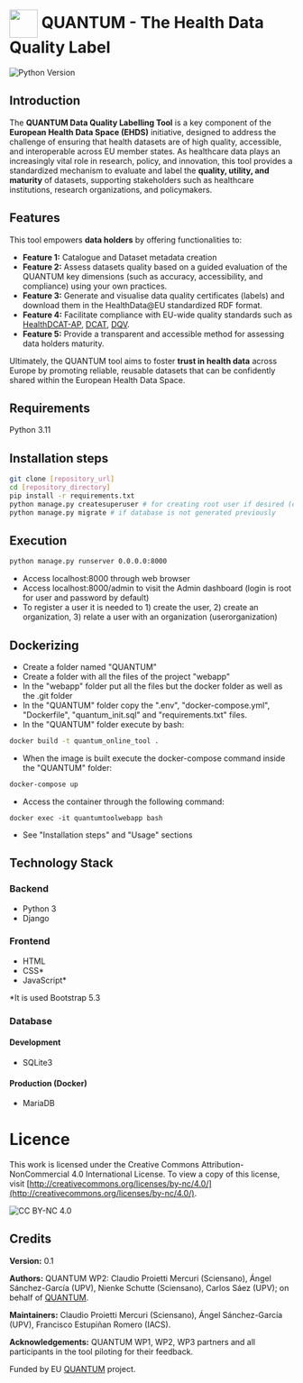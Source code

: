 #  <img src="https://github.com/quantum-label/quantum_labelling_tool/blob/main/static/img/quantum_icon.png" width="50" style="vertical-align:middle"> QUANTUM - The Health Data Quality Label
  
![Python Version](https://img.shields.io/badge/python-3.11%2B-brightgreen.svg)

## Introduction

The **QUANTUM Data Quality Labelling Tool** is a key component of the **European Health Data Space (EHDS)** initiative, designed to address the challenge of ensuring that health datasets are of high quality, accessible, and interoperable across EU member states. As healthcare data plays an increasingly vital role in research, policy, and innovation, this tool provides a standardized mechanism to evaluate and label the **quality, utility, and maturity** of datasets, supporting stakeholders such as healthcare institutions, research organizations, and policymakers.

## Features

This tool empowers **data holders** by offering functionalities to:

- **Feature 1:** Catalogue and Dataset metadata creation
- **Feature 2:** Assess datasets quality based on a guided evaluation of the QUANTUM key dimensions (such as accuracy, accessibility, and compliance) using your own practices.
- **Feature 3:** Generate and visualise data quality certificates (labels) and download them in the HealthData@EU standardized RDF format.
- **Feature 4:** Facilitate compliance with EU-wide quality standards such as [HealthDCAT-AP](https://healthdcat-ap.github.io/), [DCAT](https://www.w3.org/TR/vocab-dcat-3/), [DQV](https://www.w3.org/TR/vocab-dqv/).
- **Feature 5:** Provide a transparent and accessible method for assessing data holders maturity.

Ultimately, the QUANTUM tool aims to foster **trust in health data** across Europe by promoting reliable, reusable datasets that can be confidently shared within the European Health Data Space.

## Requirements

Python 3.11


## Installation steps
```bash
git clone [repository_url]
cd [repository_directory]
pip install -r requirements.txt
python manage.py createsuperuser # for creating root user if desired (current root user is root for username and password)
python manage.py migrate # if database is not generated previously 
```

## Execution

```bash
python manage.py runserver 0.0.0.0:8000
```

- Access localhost:8000 through web browser
- Access localhost:8000/admin to visit the Admin dashboard (login is root for user and password by default)
- To register a user it is needed to 1) create the user, 2) create an organization, 3) relate a user with an organization (userorganization)

## Dockerizing

- Create a folder named "QUANTUM"
- Create a folder with all the files of the project "webapp"
- In the "webapp" folder put all the files but the docker folder as well as the .git folder
- In the "QUANTUM" folder copy the ".env", "docker-compose.yml", "Dockerfile", "quantum_init.sql" and "requirements.txt" files.
- In the "QUANTUM" folder execute by bash:
```bash
docker build -t quantum_online_tool .
```
- When the image is built execute the docker-compose command inside the "QUANTUM" folder:
```bash
docker-compose up
```
- Access the container through the following command:
```
docker exec -it quantumtoolwebapp bash
```
- See "Installation steps" and "Usage" sections

## Technology Stack

### Backend
- Python 3
- Django
### Frontend
- HTML
- CSS*
- JavaScript*

*It is used Bootstrap 5.3

### Database
#### Development
- SQLite3
#### Production (Docker)
- MariaDB

# Licence
This work is licensed under the Creative Commons Attribution-NonCommercial 4.0 International License. 
To view a copy of this license, visit [http://creativecommons.org/licenses/by-nc/4.0/](http://creativecommons.org/licenses/by-nc/4.0/).

![CC BY-NC 4.0](https://licensebuttons.net/l/by-nc/4.0/88x31.png)

## Credits
**Version:** 0.1

**Authors:** QUANTUM WP2: Claudio Proietti Mercuri (Sciensano), Ángel Sánchez-García (UPV), Nienke Schutte (Sciensano), Carlos Sáez (UPV); on behalf of [QUANTUM](https://quantumproject.eu).

**Maintainers:** Claudio Proietti Mercuri (Sciensano), Ángel Sánchez-García (UPV), Francisco Estupiñan Romero (IACS).

**Acknowledgements:** QUANTUM WP1, WP2, WP3 partners and all participants in the tool piloting for their feedback.

Funded by EU [QUANTUM](https://quantumproject.eu) project.

